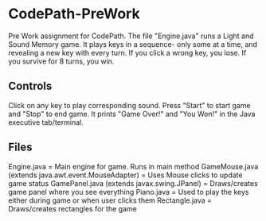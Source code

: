# CodePath-PreWork
Pre Work assignment for CodePath. The file "Engine.java" runs a Light and Sound Memory game.
It plays keys in a sequence- only some at a time, and revealing a new key with every turn.
If you click a wrong key, you lose. If you survive for 8 turns, you win.

## Controls
Click on any key to play corresponding sound. Press "Start" to start game and "Stop" to end game.
It prints "Game Over!" and "You Won!" in the Java executive tab/terminal.

## Files
Engine.java = Main engine for game. Runs in main method
GameMouse.java (extends java.awt.event.MouseAdapter) = Uses Mouse clicks to update game status
GamePanel.java (extends javax.swing.JPanel) = Draws/creates game panel where you see everything
Piano.java = Used to play the keys either during game or when user clicks them
Rectangle.java = Draws/creates rectangles for the game
